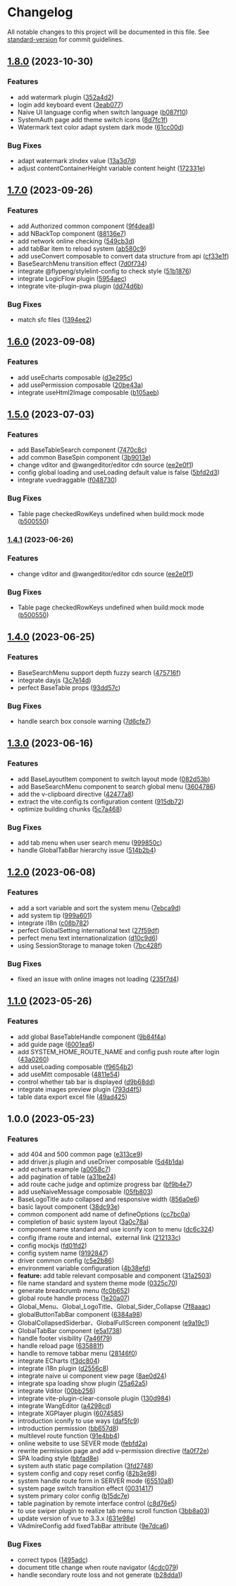 # Changelog

All notable changes to this project will be documented in this file. See [standard-version](https://github.com/conventional-changelog/standard-version) for commit guidelines.

## [1.8.0](https://github.com/flingyp/vadmire-admin/compare/v1.7.0...v1.8.0) (2023-10-30)


### Features

* add watermark plugin ([352a4d2](https://github.com/flingyp/vadmire-admin/commit/352a4d269893b6a894ea598ee4635b74dc0c40e8))
* login add keyboard event ([3eab077](https://github.com/flingyp/vadmire-admin/commit/3eab0776ba565dcee60bab0a3b7b385789743df4))
* Naive UI language config when switch language ([b087f10](https://github.com/flingyp/vadmire-admin/commit/b087f10fbeef33fcb375bc7efa1e2e30b9dc8c48))
* SystemAuth page add theme switch icons ([8d7fc1f](https://github.com/flingyp/vadmire-admin/commit/8d7fc1fa06d79daaeb7e6a6cedf2976c810eb627))
* Watermark text color adapt system dark mode ([61cc00d](https://github.com/flingyp/vadmire-admin/commit/61cc00dc20db195a652a860ecbd132730088e6ea))


### Bug Fixes

* adapt watermark zIndex value ([13a3d7d](https://github.com/flingyp/vadmire-admin/commit/13a3d7d274be44e8c8e1ed8a48726f85c4be934f))
* adjust contentContainerHeight variable content height ([172331e](https://github.com/flingyp/vadmire-admin/commit/172331e8f63de5f283eee7520742b1a986b31ba7))

## [1.7.0](https://github.com/flingyp/vadmire-admin/compare/v1.6.0...v1.7.0) (2023-09-26)


### Features

* add Authorized common component ([9f4dea8](https://github.com/flingyp/vadmire-admin/commit/9f4dea83f8f7ea9ec6d1972f8384e48bf4812534))
* add NBackTop component ([88136e7](https://github.com/flingyp/vadmire-admin/commit/88136e7015dba20e3afd0d0078357e4dc8bd9024))
* add network online checking ([549cb3d](https://github.com/flingyp/vadmire-admin/commit/549cb3d2fedbc9b52434ebe259a9e970e12e52ab))
* add tabBar item to reload system ([ab580c9](https://github.com/flingyp/vadmire-admin/commit/ab580c9bf59a9d52cff5135860b30f6bd1f6ee06))
* add useConvert composable to convert data structure from api ([cf33e1f](https://github.com/flingyp/vadmire-admin/commit/cf33e1fcfe5cc2a37c30ee3485875107d6aae382))
* BaseSearchMenu transition effect ([7d0f734](https://github.com/flingyp/vadmire-admin/commit/7d0f734540b9b380de737a1e16a0b77def9158c1))
* integrate @flypeng/stylelint-config to check style ([51b1876](https://github.com/flingyp/vadmire-admin/commit/51b1876598956165da7e0b9f5cad450b7fc0794e))
* integrate LogicFlow plugin ([5954aec](https://github.com/flingyp/vadmire-admin/commit/5954aec84ddf88a4a33abd61ca118e3ea08ef27a))
* integrate vite-plugin-pwa plugin ([dd74d6b](https://github.com/flingyp/vadmire-admin/commit/dd74d6bc01fa052e4617a8ba16b09276a29db51d))


### Bug Fixes

* match sfc files ([1394ee2](https://github.com/flingyp/vadmire-admin/commit/1394ee2882589d72b9cde825dcf487967d7139c1))

## [1.6.0](https://github.com/flingyp/vadmire-admin/compare/v1.5.0...v1.6.0) (2023-09-08)


### Features

* add useEcharts composable ([d3e295c](https://github.com/flingyp/vadmire-admin/commit/d3e295c491bfdb81e370180d9b6daa9af0e7d1f0))
* add usePermission composable ([20be43a](https://github.com/flingyp/vadmire-admin/commit/20be43a70debc32902d03e8c9b5c15f76c626ed2))
* integrate useHtml2Image composable ([b105aeb](https://github.com/flingyp/vadmire-admin/commit/b105aeb4902cf6360ec23fbb8f78788691cf0d18))

## [1.5.0](https://github.com/flingyp/vadmire-admin/compare/v1.4.0...v1.5.0) (2023-07-03)


### Features

* add BaseTableSearch component ([7470c8c](https://github.com/flingyp/vadmire-admin/commit/7470c8c7bae82a901168718f91c052c6bb2db2ac))
* add common BaseSpin component ([3b9013e](https://github.com/flingyp/vadmire-admin/commit/3b9013e39474715bb32067d396e675ecbb86e56f))
* change vditor and @wangeditor/editor cdn source ([ee2e0f1](https://github.com/flingyp/vadmire-admin/commit/ee2e0f19bd10fba5db7f1f30a6c58646666a9b0d))
* config global loading and useLoading default value is false ([5bfd2d3](https://github.com/flingyp/vadmire-admin/commit/5bfd2d3ed016d1d00b0c44ff7439fee3e536cced))
* integrate vuedraggable ([f048730](https://github.com/flingyp/vadmire-admin/commit/f048730373b250c7c6f61f067fbf785bc257c6d5))


### Bug Fixes

* Table page checkedRowKeys undefined when build:mock mode ([b500550](https://github.com/flingyp/vadmire-admin/commit/b500550f11a351ca85ddc386f7f2bb5f2e71c48c))

### [1.4.1](https://github.com/flingyp/vadmire-admin/compare/v1.4.0...v1.4.1) (2023-06-26)


### Features

* change vditor and @wangeditor/editor cdn source ([ee2e0f1](https://github.com/flingyp/vadmire-admin/commit/ee2e0f19bd10fba5db7f1f30a6c58646666a9b0d))


### Bug Fixes

* Table page checkedRowKeys undefined when build:mock mode ([b500550](https://github.com/flingyp/vadmire-admin/commit/b500550f11a351ca85ddc386f7f2bb5f2e71c48c))

## [1.4.0](https://github.com/flingyp/vadmire-admin/compare/v1.3.0...v1.4.0) (2023-06-25)


### Features

* BaseSearchMenu support depth fuzzy search ([475716f](https://github.com/flingyp/vadmire-admin/commit/475716f9bfec3e95038b0b4a0122cb829661b6d0))
* integrate dayjs ([3c7e14d](https://github.com/flingyp/vadmire-admin/commit/3c7e14dd321312a8b9acf1153851aef5d4b00edd))
* perfect BaseTable props ([93dd57c](https://github.com/flingyp/vadmire-admin/commit/93dd57c2c6d06e8edbb4bec5a38f28db22fff847))


### Bug Fixes

* handle search box console warning ([7d6cfe7](https://github.com/flingyp/vadmire-admin/commit/7d6cfe7b4c16e7d5461e7a3f3301a0b04eb77342))

## [1.3.0](https://github.com/flingyp/vadmire-admin/compare/v1.2.0...v1.3.0) (2023-06-16)


### Features

* add BaseLayoutItem component to switch layout mode ([082d53b](https://github.com/flingyp/vadmire-admin/commit/082d53b2e6495b6ee6af7188bb32ea1b12c145c2))
* add BaseSearchMenu component to search global menu ([3604786](https://github.com/flingyp/vadmire-admin/commit/36047861b577542e1691101f74a82773c3d1c426))
* add the v-clipboard directive ([42477a8](https://github.com/flingyp/vadmire-admin/commit/42477a811d421846fcd1adc6aabcb5bb472edc95))
* extract the vite.config.ts configuration content ([915db72](https://github.com/flingyp/vadmire-admin/commit/915db72400373d08add70a9af493f45c8337b96d))
* optimize building chunks ([5c7a468](https://github.com/flingyp/vadmire-admin/commit/5c7a4689594ffbbd10baec27c939c9f75b99fb3f))


### Bug Fixes

* add tab menu when user search menu ([999850c](https://github.com/flingyp/vadmire-admin/commit/999850c940e78d0c72d8a98903d2403af65df5df))
* handle GlobalTabBar hierarchy issue ([514b2b4](https://github.com/flingyp/vadmire-admin/commit/514b2b4a35f3d3103795b106c8b3360469a209cd))

## [1.2.0](https://github.com/flingyp/vadmire-admin/compare/v1.1.0...v1.2.0) (2023-06-08)


### Features

* add a sort variable and sort the system menu ([7ebca9d](https://github.com/flingyp/vadmire-admin/commit/7ebca9d35ae246117772ba5d955cb963dd12e5cc))
* add system tip ([999a601](https://github.com/flingyp/vadmire-admin/commit/999a6018811ce0b14847e91ecc5ba752e1750cfd))
* integrate i18n ([c08b782](https://github.com/flingyp/vadmire-admin/commit/c08b78212bec9d3af3b744e612aa4af5aeefd317))
* perfect GlobalSetting international text ([27f59df](https://github.com/flingyp/vadmire-admin/commit/27f59df46e90bb645bb201e0df374c92185c767e))
* perfect menu text internationalization ([d10c9d6](https://github.com/flingyp/vadmire-admin/commit/d10c9d6792bae56da7c0fc44ca7dee21e6e1e224))
* using SessionStorage to manage token ([7bc428f](https://github.com/flingyp/vadmire-admin/commit/7bc428f72d3e13a3b12ca139381dd5825b0aa44b))


### Bug Fixes

* fixed an issue with online images not loading ([235f7d4](https://github.com/flingyp/vadmire-admin/commit/235f7d4a1e4f21fb059fb268c6ef242b5adafdce))

## [1.1.0](https://github.com/flingyp/vadmire-admin/compare/v1.0.0...v1.1.0) (2023-05-26)


### Features

* add global BaseTableHandle component ([9b84f4a](https://github.com/flingyp/vadmire-admin/commit/9b84f4a16d2a7a2a3c12d95e19815008e94cf245))
* add guide page ([6001ea6](https://github.com/flingyp/vadmire-admin/commit/6001ea681795ba82826802e6b5e6f6cb404b1a50))
* add SYSTEM_HOME_ROUTE_NAME and config push route after login ([43a0260](https://github.com/flingyp/vadmire-admin/commit/43a0260a27587fb379825cf73a119b94017b8d3b))
* add useLoading composable ([f9654b2](https://github.com/flingyp/vadmire-admin/commit/f9654b21a732ee49f10b38525722ad15ab0d89f7))
* add useMitt composable ([4811e54](https://github.com/flingyp/vadmire-admin/commit/4811e549bcff7b57c51b3ab9f8c8dc85235b93ec))
* control whether tab bar is displayed ([d9b68dd](https://github.com/flingyp/vadmire-admin/commit/d9b68dd64f62f4935ac928d483903d60c3bb95db))
* integrate images preview plugin ([793d4f5](https://github.com/flingyp/vadmire-admin/commit/793d4f5b06fbb3691ceda6c0e2c0bf8a2bae7d16))
* table data export excel file ([49ad425](https://github.com/flingyp/vadmire-admin/commit/49ad4258fd80a4a8791d6030215f2cda8cacefa8))

## 1.0.0 (2023-05-23)


### Features

* add 404 and 500 common page ([e313ce9](https://github.com/flingyp/vadmire-admin/commit/e313ce9f1ce9a6d4f12dd723677836150735f2ea))
* add driver.js plugin and useDriver composable ([5d4b1da](https://github.com/flingyp/vadmire-admin/commit/5d4b1da61e3847d41f234ae337acab2061a35548))
* add echarts example ([a0058c7](https://github.com/flingyp/vadmire-admin/commit/a0058c7bda9403a0bdf3cc09d2ffe78f11986d9f))
* add pagination of table ([a31be24](https://github.com/flingyp/vadmire-admin/commit/a31be24bba1aaf2391ecdddf00ddf4de1610537a))
* add route cache judge and optimize progress bar ([bf9b4e7](https://github.com/flingyp/vadmire-admin/commit/bf9b4e73fd135db4a574fab49723ee5dea4db783))
* add useNaiveMessage composable ([05fb803](https://github.com/flingyp/vadmire-admin/commit/05fb80363f4484d7a3130ef3163f56947a3273a7))
* BaseLogoTitle auto collapsed and responsive width ([856a0e6](https://github.com/flingyp/vadmire-admin/commit/856a0e6bd8e5a720e5bff3a3683c65ad6d3e9d83))
* basic layout component ([38dc93e](https://github.com/flingyp/vadmire-admin/commit/38dc93e5e9bbacba179090a6ebd98ae644da00e4))
* common component add name of defineOptions ([cc7bc0a](https://github.com/flingyp/vadmire-admin/commit/cc7bc0a0b9a7c154a370b2e3290ca4eeff777fe2))
* completion of basic system layout ([3a0c78a](https://github.com/flingyp/vadmire-admin/commit/3a0c78abf8261427028a602426b6fa57914a03ad))
* component name standard and use iconify icon to menu ([dc6c324](https://github.com/flingyp/vadmire-admin/commit/dc6c3244b1f020ae86d82b56f4b9399dde03323a))
* config iframe route and internal、external link ([212133c](https://github.com/flingyp/vadmire-admin/commit/212133ca33d6a86161bdc0b9d4692e2ac802dc14))
* config mockjs ([fd01fd2](https://github.com/flingyp/vadmire-admin/commit/fd01fd2bc77181ec3559fbd1aab48dca37d09304))
* config system name ([9192847](https://github.com/flingyp/vadmire-admin/commit/9192847dc8c7615a5e6b55d1564dddab8657fb58))
* driver common config ([c5e2b86](https://github.com/flingyp/vadmire-admin/commit/c5e2b86c4b8b0ece291773c240caa2d37ace49d5))
* environment variable configuration ([4b38efd](https://github.com/flingyp/vadmire-admin/commit/4b38efda003111fdcd33770606c7af7cbf2882c5))
* **feature:** add table relevant composable and component ([31a2503](https://github.com/flingyp/vadmire-admin/commit/31a2503a9b1fdc541b28149ad4cdd4a8fc70e93d))
* file name standard and system theme mode ([0325c70](https://github.com/flingyp/vadmire-admin/commit/0325c70eb8aeabd4d34e0bbe163da594011df8b1))
* generate breadcrumb menu ([fc0b652](https://github.com/flingyp/vadmire-admin/commit/fc0b6528ad08891506c9269326bcd2979cee7964))
* global route handle process ([1e20a07](https://github.com/flingyp/vadmire-admin/commit/1e20a07742dacb970d407352724350d910ea17fb))
* Global_Menu、Global_LogoTitle、Global_Sider_Collapse ([7f8aaac](https://github.com/flingyp/vadmire-admin/commit/7f8aaace40454ea934eade8a47e94536d022e303))
* globalButtonTabBar component ([6384a98](https://github.com/flingyp/vadmire-admin/commit/6384a98a0b5161ed5cfb9b1cb79a5ee83b2cfb8f))
* GlobalCollapsedSiderbar、GlobalFullScreen component ([e9a19c1](https://github.com/flingyp/vadmire-admin/commit/e9a19c1717be0b0f8293b80f88b2ef1aab017d46))
* GlobalTabBar component ([e5a1738](https://github.com/flingyp/vadmire-admin/commit/e5a17389b8cd140215f3b8662086f39349d57b61))
* handle footer visibility ([7a46f79](https://github.com/flingyp/vadmire-admin/commit/7a46f79b834b83e2fd460bdd959ed7f612a4ee2b))
* handle reload page ([635881f](https://github.com/flingyp/vadmire-admin/commit/635881fe7fecf19323be233866702dc02c22b9c4))
* handle to remove tabbar menu ([28146f0](https://github.com/flingyp/vadmire-admin/commit/28146f089f8ff839dae9084f5a80d566c9d992b8))
* integrate ECharts ([f3dc804](https://github.com/flingyp/vadmire-admin/commit/f3dc804d00c5dd54c1fd8ee4b7743c9a6dc72326))
* integrate i18n plugin ([d2556c8](https://github.com/flingyp/vadmire-admin/commit/d2556c81c46f66d63c375467fb4fc299692db1b3))
* integrate naive ui component view page ([8ae0d24](https://github.com/flingyp/vadmire-admin/commit/8ae0d24a2caf012555ef5916266effed887c973f))
* integrate spa loading show plugin ([25a62a5](https://github.com/flingyp/vadmire-admin/commit/25a62a568e5feee8cebac668b05d80ef4ae5bd34))
* integrate Vditor ([00bb256](https://github.com/flingyp/vadmire-admin/commit/00bb256fd3a7145c26e13206ca0e4aadcc2af4cd))
* integrate vite-plugin-clear-console plugin ([130d984](https://github.com/flingyp/vadmire-admin/commit/130d984821eb89b729c6412d4e2df229935628d8))
* integrate WangEditor ([a4298cd](https://github.com/flingyp/vadmire-admin/commit/a4298cddd7e09fa3163ad1e6d03bf4dbfbc2cde9))
* integrate XGPlayer plugin ([6074585](https://github.com/flingyp/vadmire-admin/commit/6074585be9e33a1b15ddeff5aede1087f3d3bd99))
* introduction iconify to use ways ([daf5fc9](https://github.com/flingyp/vadmire-admin/commit/daf5fc917b8b8ab55f6a994d4f8f520c236474a6))
* introduction permission ([bb657d8](https://github.com/flingyp/vadmire-admin/commit/bb657d81f60b471bdf713a2c16f3801e622b4452))
* multilevel route function ([91e4bb4](https://github.com/flingyp/vadmire-admin/commit/91e4bb4ab0ce1c33f6c96cb45e3a1ba71ddd0858))
* online website to use SEVER mode ([febfd2a](https://github.com/flingyp/vadmire-admin/commit/febfd2a911107e5e33058eabf862aaa0564c52cc))
* rewrite permission page and add v-permission directive ([fa0f72e](https://github.com/flingyp/vadmire-admin/commit/fa0f72e1af2ee28c651e64036dd78f5ccd28fa9e))
* SPA loading style ([bbfad8e](https://github.com/flingyp/vadmire-admin/commit/bbfad8e2bb2ad44d7c978f0934f77dbec2629c01))
* system auth static page compilation ([3fd2748](https://github.com/flingyp/vadmire-admin/commit/3fd2748a7f6ac42ca6fd51b6040f4e6ca8ea62f1))
* system config and copy reset config ([82b3e98](https://github.com/flingyp/vadmire-admin/commit/82b3e9852c7c4e4d87d5e55f2acf5dc981baa74b))
* system handle route form in SERVER mode ([65510a8](https://github.com/flingyp/vadmire-admin/commit/65510a8e7b965b528d5c353115a641d8dcd191e4))
* system page switch transition effect ([0031417](https://github.com/flingyp/vadmire-admin/commit/00314177da2c03b0d46742c09c3f23acb6f47697))
* system primary color config ([b15dc7e](https://github.com/flingyp/vadmire-admin/commit/b15dc7e4b04d72373649069ffd9cf4c8f64cddea))
* table pagination by remote interface control ([c8d76e5](https://github.com/flingyp/vadmire-admin/commit/c8d76e5e5b0f8aa6ac5e4d6c54661a7166796b37))
* to use swiper plugin to realize tab menu scroll function ([3bb8a03](https://github.com/flingyp/vadmire-admin/commit/3bb8a039954aef195f03fbe0739379c6f430e69a))
* update version of vue to 3.3.x ([631e98e](https://github.com/flingyp/vadmire-admin/commit/631e98e863488ce27960b89f30bd577956e35122))
* VAdmireConfig add fixedTabBar attribute ([9e7dca6](https://github.com/flingyp/vadmire-admin/commit/9e7dca6d2c444b55e68aee95b75f2904bb43485a))


### Bug Fixes

* correct typos ([1495adc](https://github.com/flingyp/vadmire-admin/commit/1495adcb1c66528423d5ec119bbfc5e8ae2bede9))
* document title change when route navigator ([4cdc079](https://github.com/flingyp/vadmire-admin/commit/4cdc079a5370013683777b74666b8148adb49b8f))
* handle secondary route loss and not generate ([b28dda1](https://github.com/flingyp/vadmire-admin/commit/b28dda1d13a29108400324c381c77fa68b8ce4cf))
